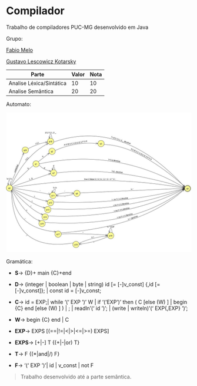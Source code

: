 # Compilador
Trabalho de compiladores PUC-MG desenvolvido em Java

Grupo:

[Fabio Melo](https://github.com/fabioscmelo)

[Gustavo Lescowicz Kotarsky](https://github.com/gustavokotarsky)


|   Parte|   Valor|  Nota|
|-|-|-|
|   Analise Léxica/Sintática| 10| 10|
|   Analise Semântica|  20| 20|


Automato:

<img src="https://github.com/gustavokotarsky/compiladores/blob/master/Automato.jpg?raw=true">

Gramática:

 - __S__-> {D}+ main {C}+end
 - __D__-> (integer | boolean | byte | string) id [= [-]v_const] {,id [= [-]v_const]}; |
 const id = [-]v_const; 
 - __C__-> id = EXP;|
while ‘(‘ EXP ’)’ W |
if ‘(‘EXP’)’ then ( C [else (W) ] | begin {C} end [else (W) ] ) |
; |
readln’(‘ id ’)’; |
(write | writeln)’(‘ EXP{,EXP} ’)’;
 - __W__-> begin {C} end | C


 - __EXP__-> EXPS [(==|!=|<|>|<=|>=) EXPS] 
 - __EXPS__-> [+|-] T {(+|-|or) T}
 - __T__-> F {(*|and|/) F}
 - __F__-> ‘(‘ EXP ’)’| id | v_const | not F

> Trabalho desenvolvido até a parte semântica.
